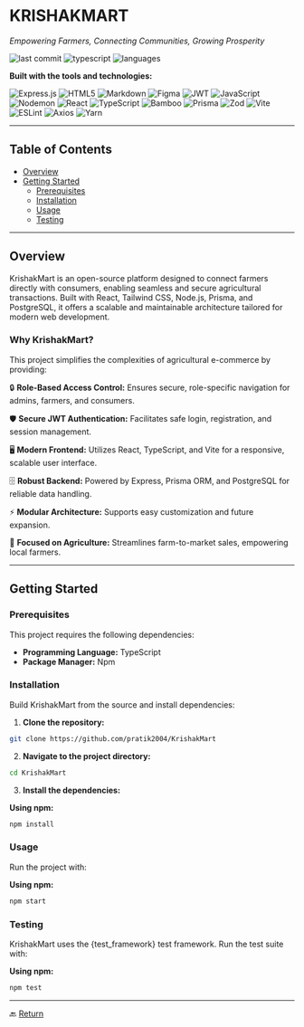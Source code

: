 # KRISHAKMART

*Empowering Farmers, Connecting Communities, Growing Prosperity*

![last commit](https://img.shields.io/github/last-commit/pratik2004/KrishakMart?style=flat-square) ![typescript](https://img.shields.io/badge/typescript-99.3%25-blue?style=flat-square) ![languages](https://img.shields.io/github/languages/count/pratik2004/KrishakMart?style=flat-square&color=4)

**Built with the tools and technologies:**

![Express.js](https://img.shields.io/badge/express.js-%23404d59.svg?style=for-the-badge&logo=express&logoColor=%2361DAFB) ![HTML5](https://img.shields.io/badge/html5-%23E34F26.svg?style=for-the-badge&logo=html5&logoColor=white) ![Markdown](https://img.shields.io/badge/markdown-%23000000.svg?style=for-the-badge&logo=markdown&logoColor=white) ![Figma](https://img.shields.io/badge/figma-%23F24E1E.svg?style=for-the-badge&logo=figma&logoColor=white) ![JWT](https://img.shields.io/badge/JWT-black?style=for-the-badge&logo=JSON%20web%20tokens) ![JavaScript](https://img.shields.io/badge/javascript-%23323330.svg?style=for-the-badge&logo=javascript&logoColor=%23F7DF1E) ![Nodemon](https://img.shields.io/badge/NODEMON-%23323330.svg?style=for-the-badge&logo=nodemon&logoColor=%BBDEAD) ![React](https://img.shields.io/badge/react-%2320232a.svg?style=for-the-badge&logo=react&logoColor=%2361DAFB) ![TypeScript](https://img.shields.io/badge/typescript-%23007ACC.svg?style=for-the-badge&logo=typescript&logoColor=white) ![Bamboo](https://img.shields.io/badge/bamboo-%230052CC.svg?style=for-the-badge&logo=bamboo&logoColor=white) ![Prisma](https://img.shields.io/badge/Prisma-3982CE?style=for-the-badge&logo=Prisma&logoColor=white) ![Zod](https://img.shields.io/badge/zod-%233068b7.svg?style=for-the-badge&logo=zod&logoColor=white) ![Vite](https://img.shields.io/badge/vite-%23646CFF.svg?style=for-the-badge&logo=vite&logoColor=white) ![ESLint](https://img.shields.io/badge/ESLint-4B3263?style=for-the-badge&logo=eslint&logoColor=white) ![Axios](https://img.shields.io/badge/axios-671ddf?style=for-the-badge&logo=axios&logoColor=white) ![Yarn](https://img.shields.io/badge/yarn-%232C8EBB.svg?style=for-the-badge&logo=yarn&logoColor=white)

---

## Table of Contents

- [Overview](#overview)
- [Getting Started](#getting-started)
  - [Prerequisites](#prerequisites)
  - [Installation](#installation)
  - [Usage](#usage)
  - [Testing](#testing)

---

## Overview

KrishakMart is an open-source platform designed to connect farmers directly with consumers, enabling seamless and secure agricultural transactions. Built with React, Tailwind CSS, Node.js, Prisma, and PostgreSQL, it offers a scalable and maintainable architecture tailored for modern web development.

### Why KrishakMart?

This project simplifies the complexities of agricultural e-commerce by providing:

🔒 **Role-Based Access Control:** Ensures secure, role-specific navigation for admins, farmers, and consumers.

🛡️ **Secure JWT Authentication:** Facilitates safe login, registration, and session management.

🖥️ **Modern Frontend:** Utilizes React, TypeScript, and Vite for a responsive, scalable user interface.

🗄️ **Robust Backend:** Powered by Express, Prisma ORM, and PostgreSQL for reliable data handling.

⚡ **Modular Architecture:** Supports easy customization and future expansion.

🌱 **Focused on Agriculture:** Streamlines farm-to-market sales, empowering local farmers.

---

## Getting Started

### Prerequisites

This project requires the following dependencies:

- **Programming Language:** TypeScript
- **Package Manager:** Npm

### Installation

Build KrishakMart from the source and install dependencies:

1. **Clone the repository:**

```bash
git clone https://github.com/pratik2004/KrishakMart
```

2. **Navigate to the project directory:**

```bash
cd KrishakMart
```

3. **Install the dependencies:**

**Using npm:**

```bash
npm install
```

### Usage

Run the project with:

**Using npm:**

```bash
npm start
```

### Testing

KrishakMart uses the {test_framework} test framework. Run the test suite with:

**Using npm:**

```bash
npm test
```

---

🔙 [Return](#table-of-contents)